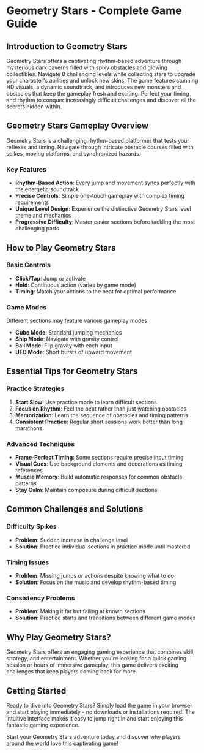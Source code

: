 # Geometry Stars - Complete Game Guide

## Introduction to Geometry Stars

Geometry Stars offers a captivating rhythm-based adventure through mysterious dark caverns filled with spiky obstacles and glowing collectibles. Navigate 8 challenging levels while collecting stars to upgrade your character's abilities and unlock new skins. The game features stunning HD visuals, a dynamic soundtrack, and introduces new monsters and obstacles that keep the gameplay fresh and exciting. Perfect your timing and rhythm to conquer increasingly difficult challenges and discover all the secrets hidden within.

## Geometry Stars Gameplay Overview

Geometry Stars is a challenging rhythm-based platformer that tests your reflexes and timing. Navigate through intricate obstacle courses filled with spikes, moving platforms, and synchronized hazards.

### Key Features
- **Rhythm-Based Action**: Every jump and movement syncs perfectly with the energetic soundtrack
- **Precise Controls**: Simple one-touch gameplay with complex timing requirements
- **Unique Level Design**: Experience the distinctive Geometry Stars level theme and mechanics
- **Progressive Difficulty**: Master easier sections before tackling the most challenging parts

## How to Play Geometry Stars

### Basic Controls
- **Click/Tap**: Jump or activate
- **Hold**: Continuous action (varies by game mode)
- **Timing**: Match your actions to the beat for optimal performance

### Game Modes
Different sections may feature various gameplay modes:
- **Cube Mode**: Standard jumping mechanics
- **Ship Mode**: Navigate with gravity control
- **Ball Mode**: Flip gravity with each input
- **UFO Mode**: Short bursts of upward movement

## Essential Tips for Geometry Stars

### Practice Strategies
1. **Start Slow**: Use practice mode to learn difficult sections
2. **Focus on Rhythm**: Feel the beat rather than just watching obstacles
3. **Memorization**: Learn the sequence of obstacles and timing patterns
4. **Consistent Practice**: Regular short sessions work better than long marathons

### Advanced Techniques
- **Frame-Perfect Timing**: Some sections require precise input timing
- **Visual Cues**: Use background elements and decorations as timing references
- **Muscle Memory**: Build automatic responses for common obstacle patterns
- **Stay Calm**: Maintain composure during difficult sections

## Common Challenges and Solutions

### Difficulty Spikes
- **Problem**: Sudden increase in challenge level
- **Solution**: Practice individual sections in practice mode until mastered

### Timing Issues
- **Problem**: Missing jumps or actions despite knowing what to do
- **Solution**: Focus on the music and develop rhythm-based timing

### Consistency Problems
- **Problem**: Making it far but failing at known sections
- **Solution**: Practice starts and transitions between different game modes


## Why Play Geometry Stars?

Geometry Stars offers an engaging gaming experience that combines skill, strategy, and entertainment. Whether you're looking for a quick gaming session or hours of immersive gameplay, this game delivers exciting challenges that keep players coming back for more.

## Getting Started

Ready to dive into Geometry Stars? Simply load the game in your browser and start playing immediately - no downloads or installations required. The intuitive interface makes it easy to jump right in and start enjoying this fantastic gaming experience.

Start your Geometry Stars adventure today and discover why players around the world love this captivating game!